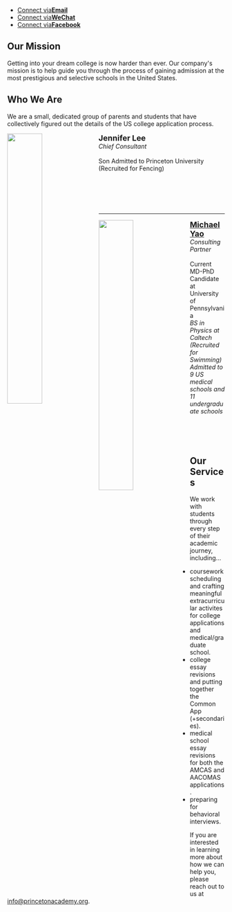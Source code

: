 
<div style="margin:auto;">
    <ul class="downloads">
        <li><a href="https://michaelsyao.com">Connect via<strong>Email</strong></a></li>
        <li><a href="https://michaelsyao.com">Connect via<strong>WeChat</strong></a></li>
        <li><a href="https://michaelsyao.com">Connect via<strong>Facebook</strong></a></li>
    </ul>
</div>

## Our Mission

Getting into your dream college is now harder than ever. Our company's mission is to help guide you through the process of gaining admission at the most prestigious and selective schools in the United States.

## Who We Are

We are a small, dedicated group of parents and students that have collectively figured out the details of the US college application process.

<div style="width:100%;display:block;margin:auto;">
    <p><img src="/consulting/assets/images/woman.png" height="40%" width="40%" border="0px" style="float: left;margin-right:10px"><b style="font-size: large">Jennifer Lee</b><br><em>Chief Consultant</em><br><br>Son Admitted to Princeton University (Recruited for Fencing)</p>
</div>
<br>
<br>
<br>
<br>
<hr>

<div style="width:100%;display:block;margin:auto;">
    <p><img src="/consulting/assets/images/michael.png" height="40%" width="40%" border="0px" style="float: left;margin-right:10px"><a href="https://michaelsyao.com"><b style="font-size: large">Michael Yao</b></a><br><em>Consulting Partner</em><br><br>Current MD-PhD Candidate at University of Pennsylvania<br><em>BS in Physics at Caltech (Recruited for Swimming)</em><br><em>Admitted to 9 US medical schools and 11 undergraduate schools</em></p>
</div>

<br>
<br>
<br>

## Our Services

We work with students through every step of their academic journey, including...

  - coursework scheduling and crafting meaningful extracurricular activites for college applications and medical/graduate school.
  - college essay revisions and putting together the Common App (+secondaries).
  - medical school essay revisions for both the AMCAS and AACOMAS applications.
  - preparing for behavioral interviews.

If you are interested in learning more about how we can help you, please reach out to us at [info@princetonacademy.org](mailto:michaelyao2017@gmail.com).
